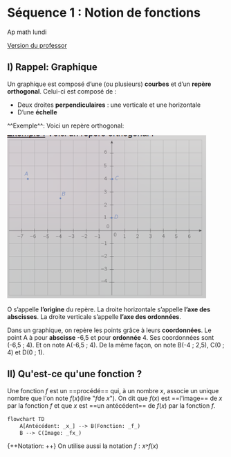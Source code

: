 # Séquence 1 : Notion de fonctions

Ap math lundi

[Version du professor](../../assets/noscans/maths/maths-chapter1-start.pdf)

## I) Rappel: Graphique
Un graphique est composé d’une (ou plusieurs) **courbes** et d’un **repère orthogonal**.
Celui-ci est composé de :

- Deux droites **perpendiculaires** : une verticale et une horizontale
- D’une **échelle**

^^Exemple^^: Voici un repère orthogonal:

![Graphique](../../assets/noscans/maths/maths-chapter1-graphique1.png)

O s’appelle **l’origine** du repère.
La droite horizontale s’appelle **l’axe des abscisses**.
La droite verticale s’appelle **l’axe des ordonnées**.

Dans un graphique, on repère les points grâce à
leurs **coordonnées**.
Le point A à pour **abscisse** -6,5 et pour **ordonnée** 4.
Ses coordonnées sont (-6,5 ; 4).
Et on note A(-6,5 ; 4).
De la même façon, on note B(-4 ; 2,5), C(0 ; 4) et
D(0 ; 1).

## II) Qu'est-ce qu'une fonction ?

Une fonction $f$ est un ==procédé== qui, à un nombre $x$, associe un unique nombre que l'on note $f(x)$(lire "$f$de $x$").
On dit que $f(x)$ est ==l'image== de $x$ par la fonction $f$ et que $x$ est ==un antécédent== de $f(x)$ par la fonction $f$.

```mermaid
flowchart TD
    A[Antécédent: _x_] --> B(Fonction: _f_)
    B --> C(Image: _fx_)
```

{++Notation: ++} On utilise aussi la notation $f:x ˃ f(x)$

